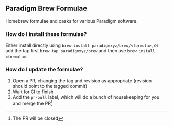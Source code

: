 ## Paradigm Brew Formulae

Homebrew formulae and casks for various Paradigm software.

### How do I install these formulae?

Either install directly using `brew install paradigmxyz/brew/<formula>`, or add the tap first `brew tap paradigmxyz/brew` and then use `brew install <formula>`.

### How do I update the formulae?

1. Open a PR, changing the tag and revision as appropriate (revision should point to the tagged commit)
2. Wait for CI to finish
3. Add the `pr-pull` label, which will do a bunch of housekeeping for you and merge the PR[^1]

[^1]: The PR will be closed
